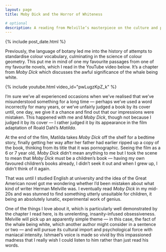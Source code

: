 ```yaml
---
layout: page
title: Moby Dick and the Horror of Whiteness

# optional
description: A reading from Melville’s masterpiece on the culture and psychology of the colour white
---
```

{% include post_date.html %}

Previously, the language of botany led me into the history of attempts to standardise colour vocabulary, culminating in the science of colour geometry. This put me in mind of one my favourite passages from one of my favourite novels, which I read in the YouTube video below. It’s a chapter from _Moby Dick_ which discusses the awful significance of the whale being white.

<!--more-->

{% include youtube.html video_id="pwLugzKpZ_k" %}

I’m sure we’ve all experienced occasions when we’ve realised that we’ve misunderstood something for a long time — perhaps we’ve used a word incorrectly for many years, or we’ve unfairly judged a book by its cover until, one day, we give it a chance and find out that our impressions were mistaken. This happened with me and _Moby Dick_, though not because I judged it by its cover — I rather judged it by its appearance in the film adaptation of Roald Dahl’s _Matilda_.

At the end of the film, Matilda takes _Moby Dick_ off the shelf for a bedtime story, finally getting her way after her father had earlier ripped up a copy of the book, thinking from its title that it was pornographic. Seeing the film as a 6 or 7 year old, _Moby Dick_ didn’t mean anything to me but I took the scene to mean that _Moby Dick_ must be a children’s book — having my own favoured children’s books already, I didn’t seek it out and when I grew up, I didn’t think of it again.

That was until I studied English at university and the idea of the Great American novel got me wondering whether I’d been mistaken about what kind of writer Herman Melville was. I eventually read _Moby Dick_ in my mid-20s and was stunned to find something utterly unsuitable for children, it being an absolutely lunatic, experimental work of genius.

One of the things I love about it, which is particularly well demonstrated by the chapter I read here, is its unrelenting, insanity-infused obsessiveness. Melville will pick up an apparently simple theme — in this case, the fact of the whale being white, which another author might consider in a sentence or two — and will pursue its cultural import and psychological force with maniacal intensity. Ishmael’s voice is made so vivid by this impassioned madness that I really wish I could listen to him rather than just read his words.